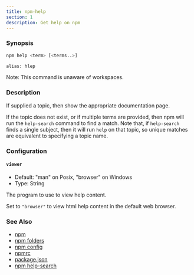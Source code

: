 ```yaml
---
title: npm-help
section: 1
description: Get help on npm
---
```


### Synopsis

```bash
npm help <term> [<terms..>]

alias: hlep
```

Note: This command is unaware of workspaces.

### Description

If supplied a topic, then show the appropriate documentation page.

If the topic does not exist, or if multiple terms are provided, then npm
will run the `help-search` command to find a match.  Note that, if
`help-search` finds a single subject, then it will run `help` on that
topic, so unique matches are equivalent to specifying a topic name.

### Configuration

#### `viewer`

* Default: "man" on Posix, "browser" on Windows
* Type: String

The program to use to view help content.

Set to `"browser"` to view html help content in the default web browser.



### See Also

* [npm](/commands/npm)
* [npm folders](/configuring-npm/folders)
* [npm config](/commands/npm-config)
* [npmrc](/configuring-npm/npmrc)
* [package.json](/configuring-npm/package-json)
* [npm help-search](/commands/npm-help-search)
